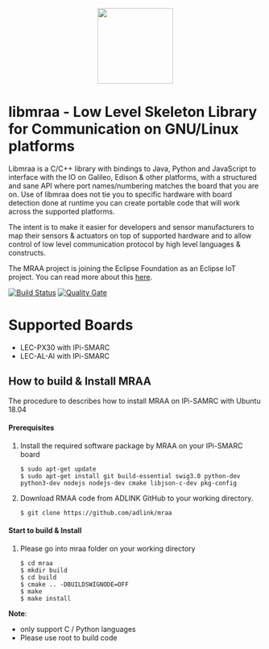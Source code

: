 <p align="center">
  <img src="http://iotdk.intel.com/misc/logos/mraa.png" height="150px" width="auto" algt="Mraa Logo"/>
</p>

libmraa - Low Level Skeleton Library for Communication on GNU/Linux platforms
=============================================================================

Libmraa is a C/C++ library with bindings to Java, Python and JavaScript to
interface with the IO on Galileo, Edison & other platforms, with a structured
and sane API where port names/numbering matches the board that you are on. Use
of libmraa does not tie you to specific hardware with board detection done at
runtime you can create portable code that will work across the supported
platforms.

The intent is to make it easier for developers and sensor manufacturers to map
their sensors & actuators on top of supported hardware and to allow control of
low level communication protocol by high level languages & constructs.

The MRAA project is joining the Eclipse Foundation as an Eclipse IoT project.
You can read more about this [here](https://projects.eclipse.org/proposals/eclipse-mraa).

[![Build Status](https://travis-ci.org/intel-iot-devkit/mraa.svg?branch=master)](https://travis-ci.org/intel-iot-devkit/mraa) [![Quality Gate](https://sonarcloud.io/api/project_badges/measure?project=mraa-master&metric=alert_status)](https://sonarcloud.io/dashboard?id=mraa-master)

Supported Boards
================
* LEC-PX30 with IPi-SMARC
* LEC-AL-AI with IPi-SMARC


## How to build & Install MRAA
The procedure to describes how to install MRAA on IPi-SAMRC with Ubuntu 18.04



#### **Prerequisites**

1. Install the required software package by MRAA on your IPi-SMARC board

   ```
   $ sudo apt-get update
   $ sudo apt-get install git build-essential swig3.0 python-dev python3-dev nodejs nodejs-dev cmake libjson-c-dev pkg-config
   ```

2. Download RMAA code from ADLINK GitHub to your working directory.
   ```
   $ git clone https://github.com/adlink/mraa
   ```



#### Start to build & Install

1. Please go into mraa folder on your working directory
   ```
   $ cd mraa
   $ mkdir build
   $ cd build
   $ cmake .. -DBUILDSWIGNODE=OFF
   $ make
   $ make install
   ```

**Note**: 
  * only support C / Python languages
  * Please use root to build code








